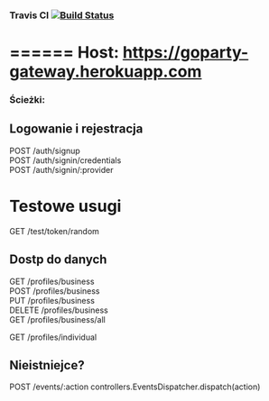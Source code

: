 ### Travis CI [![Build Status](https://travis-ci.org/Studio-Projektowe-AGH/PA_Gateway.svg)](https://travis-ci.org/Studio-Projektowe-AGH/PA_Gateway)
======
Host: https://goparty-gateway.herokuapp.com
=================================
### Ścieżki:

## Logowanie i rejestracja
POST          /auth/signup                  
POST          /auth/signin/credentials      
POST          /auth/signin/:provider        

# Testowe usugi
GET           /test/token/random            

## Dostp do danych
GET           /profiles/business            
POST          /profiles/business            
PUT           /profiles/business            
DELETE        /profiles/business            
GET           /profiles/business/all        

GET           /profiles/individual          

## Nieistniejce?
POST          /events/:action                 controllers.EventsDispatcher.dispatch(action)
